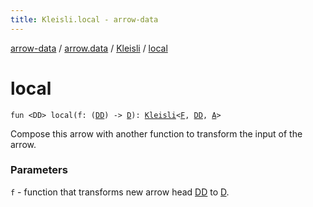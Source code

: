 ```yaml
---
title: Kleisli.local - arrow-data
---
```


[arrow-data](../../index.html) / [arrow.data](../index.html) / [Kleisli](index.html) / [local](./local.html)

# local

`fun <DD> local(f: (`[`DD`](local.html#DD)`) -> `[`D`](index.html#D)`): `[`Kleisli`](index.html)`<`[`F`](index.html#F)`, `[`DD`](local.html#DD)`, `[`A`](index.html#A)`>`

Compose this arrow with another function to transform the input of the arrow.

### Parameters

`f` - function that transforms new arrow head [DD](local.html#DD) to [D](index.html#D).